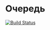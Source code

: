 ﻿# Очередь

[![Build Status](https://travis-ci.org/AleksandraSavosina/381706-2_savosina_labs.svg?branch=lab_queue)](https://travis-ci.org/AleksandraSavosina/381706-2_savosina_labs)
